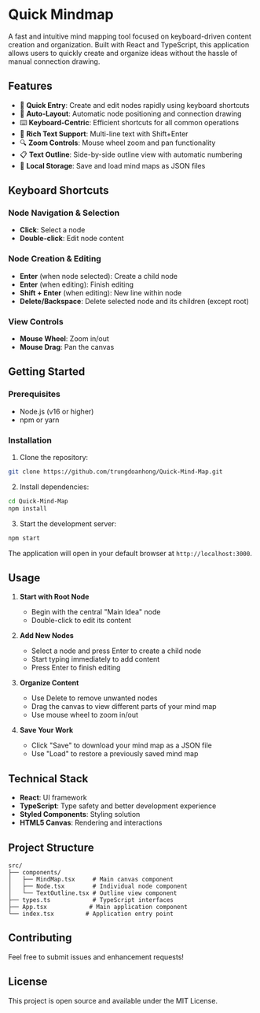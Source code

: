 # Quick Mindmap

A fast and intuitive mind mapping tool focused on keyboard-driven content creation and organization. Built with React and TypeScript, this application allows users to quickly create and organize ideas without the hassle of manual connection drawing.

## Features

- 🚀 **Quick Entry**: Create and edit nodes rapidly using keyboard shortcuts
- 🎯 **Auto-Layout**: Automatic node positioning and connection drawing
- ⌨️ **Keyboard-Centric**: Efficient shortcuts for all common operations
- 📝 **Rich Text Support**: Multi-line text with Shift+Enter
- 🔍 **Zoom Controls**: Mouse wheel zoom and pan functionality
- 📋 **Text Outline**: Side-by-side outline view with automatic numbering
- 💾 **Local Storage**: Save and load mind maps as JSON files

## Keyboard Shortcuts

### Node Navigation & Selection
- **Click**: Select a node
- **Double-click**: Edit node content

### Node Creation & Editing
- **Enter** (when node selected): Create a child node
- **Enter** (when editing): Finish editing
- **Shift + Enter** (when editing): New line within node
- **Delete/Backspace**: Delete selected node and its children (except root)

### View Controls
- **Mouse Wheel**: Zoom in/out
- **Mouse Drag**: Pan the canvas

## Getting Started

### Prerequisites
- Node.js (v16 or higher)
- npm or yarn

### Installation

1. Clone the repository:
```bash
git clone https://github.com/trungdoanhong/Quick-Mind-Map.git
```

2. Install dependencies:
```bash
cd Quick-Mind-Map
npm install
```

3. Start the development server:
```bash
npm start
```

The application will open in your default browser at `http://localhost:3000`.

## Usage

1. **Start with Root Node**
   - Begin with the central "Main Idea" node
   - Double-click to edit its content

2. **Add New Nodes**
   - Select a node and press Enter to create a child node
   - Start typing immediately to add content
   - Press Enter to finish editing

3. **Organize Content**
   - Use Delete to remove unwanted nodes
   - Drag the canvas to view different parts of your mind map
   - Use mouse wheel to zoom in/out

4. **Save Your Work**
   - Click "Save" to download your mind map as a JSON file
   - Use "Load" to restore a previously saved mind map

## Technical Stack

- **React**: UI framework
- **TypeScript**: Type safety and better development experience
- **Styled Components**: Styling solution
- **HTML5 Canvas**: Rendering and interactions

## Project Structure

```
src/
├── components/
│   ├── MindMap.tsx     # Main canvas component
│   ├── Node.tsx        # Individual node component
│   └── TextOutline.tsx # Outline view component
├── types.ts            # TypeScript interfaces
├── App.tsx            # Main application component
└── index.tsx         # Application entry point
```

## Contributing

Feel free to submit issues and enhancement requests!

## License

This project is open source and available under the MIT License. 